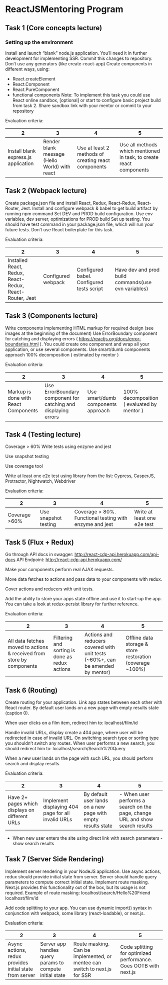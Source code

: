 # ReactJSMentoring Program

## Task 1 (Core concepts lecture)
### Setting up the environment

Install and launch “blank” node.js application. You’ll need it in further development for implementing SSR. Commit this changes to repository.
Don’t use any generators (like create-react-app)
Create components in different ways, using:
-	React.createElement
-	React.Component
-	React.PureComponent
-	functional components
Note: To implement this task you could use React online sandbox,
[optional] or start to configure basic project build from task 2.
Share sandbox link with your mentor or commit to your repository

Evaluation criteria:

2 | 3 | 4 | 5
--- | --- | --- | ---
Install blank express.js application | Render blank message (Hello World) with react | Use at least 2 methods of creating react components | Use all methods which mentioned in task, to create react components


## Task 2 (Webpack lecture)

Create package.json file and install React, Redux, React-Redux, React-Router, Jest.
Install and configure webpack & babel to get build artifact by running npm command
Set DEV and PROD build configuration. Use env variables, dev server, optimizations for PROD build
Set up testing. You should have test command in your package.json file, which will run your future tests. Don’t use React boilerplate for this task.


Evaluation criteria:

2 | 3 | 4 | 5
--- | --- | --- | ---
Installed React, Redux, React-Redux, React-Router, Jest | Configured webpack | Configured babel. Configured tests script | Have dev and prod build commands(use evn variables)


## Task 3 (Components lecture)

Write components implementing HTML markup for required design (see images at the beginning of the document)
Use ErrorBoundary component for catching and displaying errors ( https://reactjs.org/docs/error-boundaries.html ). You could create one component and wrap all your application, or use several components.
Use smart/dumb components approach
100% decomposition ( estimated by mentor )

Evaluation criteria:

2 | 3 | 4 | 5
--- | --- | --- | ---
Markup is done with React Components | Use ErrorBoundary component for catching and displaying errors | Use smart/dumb components approach | 100% decomposition ( evaluated by mentor )

## Task 4 (Testing lecture)

Coverage > 60% Write tests using enzyme and jest

Use snapshot testing

Use coverage tool

Write at least one e2e test using library from the list: Cypress, CasperJS, Protractor, Nightwatch, Webdriver

Evaluation criteria:

2 | 3 | 4 | 5
--- | --- | --- | ---
Coverage >60% | Use snapshot testing | Coverage > 80%. Functional testing with enzyme and jest | Write at least one e2e test

## Task 5 (Flux + Redux)
Go through API docs in swagger: http://react-cdp-api.herokuapp.com/api-docs API Endpoint: http://react-cdp-api.herokuapp.com/

Make your components perform real AJAX requests.

Move data fetches to actions and pass data to your components with redux.

Cover actions and reducers with unit tests.

Add the ability to store your apps state offline and use it to start-up the app. You can take a look at redux-persist library for further reference.

Evaluation criteria:

2 | 3 | 4 | 5
--- | --- | --- | ---
All data fetches moved to actions & received from store by components| Filtering and sorting is done as redux actions | Actions and reducers covered with unit tests (~60%+, can be amended by mentor) | Offline data storage & store restoration (coverage ~100%)

## Task 6 (Routing)
Create routing for your application.
Link app states between each other with React router.
By default user lands on a new page with empty results state (caption 0).

When user clicks on a film item, redirect him to:
localhost/film/id

Handle invalid URLs, display create a 404 page, where user will be redirected in case of invalid URL.
On switching search type or sorting type you shouldn’t switch any routes.
When user performs a new search, you should redirect him to:
localhost/search/Search%20Query

When a new user lands on the page with such URL, you should perform search and display results.

Evaluation criteria:

2 | 3 | 4 | 5
--- | --- | --- | ---
Have 2+ pages which displays on different URLs | Implement displaying 404 page for all invalid URLs | By default user lands on a new page with empty results state | - When user performs a search on the page, change URL and show search results
- When new user enters the site using direct link with search parameters - show search results


## Task 7 (Server Side Rendering)

Implement server rendering in your NodeJS application.
Use async actions, redux should provide initial state from server.
Server should handle query parameters to compute correct initial state.
Implement route masking. Next.js provides this functionality out of the box, but its usage is not required. Example of route masking:
localhost/search/Hello%20Friend
localhost/film/id

Add code splitting to your app. You can use dynamic import() syntax in conjunction with webpack, some library (react-loadable), or next.js.

Evaluation criteria:

2 | 3 | 4 | 5
--- | --- | --- | ---
Async actions, redux provides initial state from server | Server app handles query params to compute initial state | Route masking. Can be implemented, or mentee can switch to next.js for SSR | Code splitting for optimized performance. Goes OOTB with next.js
